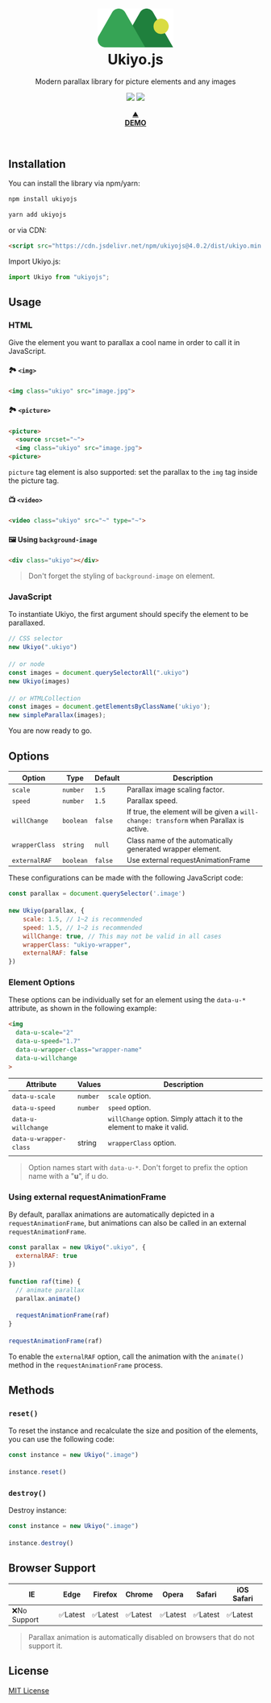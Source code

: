 <div align="center">
  <h1>
    <img width="150" src="./ukiyo-icon.svg" alt="Ukiyo.js">
    <br>
    Ukiyo.js
  </h1>
  <p>Modern parallax library for picture elements and any images</p>
  <p>
    <img src="https://img.shields.io/bundlephobia/minzip/ukiyojs">
    <img src="https://img.shields.io/github/license/yitengjun/ukiyojs">
  </p>
  <p>
    <a href="https://yitengjun.github.io/ukiyo-js/" target="_blank">
    ⛰️<br>
    <b>DEMO</b></a>
  </p>
</div>
<br>

## Installation
You can install the library via npm/yarn:
```sh
npm install ukiyojs
```
```sh
yarn add ukiyojs
```

or via CDN:
```html
<script src="https://cdn.jsdelivr.net/npm/ukiyojs@4.0.2/dist/ukiyo.min.js"></script>
```

Import Ukiyo.js:
```javascript
import Ukiyo from "ukiyojs";
```

## Usage
### HTML
Give the element you want to parallax a cool name in order to call it in JavaScript.
#### 🏞 ```<img>```
```html
<img class="ukiyo" src="image.jpg">
```
#### 🏞 ```<picture>```
```html
<picture>
  <source srcset="~">
  <img class="ukiyo" src="image.jpg">
<picture>
```
```picture``` tag element is also supported: set the parallax to the ```img``` tag inside the picture tag.
#### 📺 ```<video>```
```html
<video class="ukiyo" src="~" type="~">
```
#### 🖼️ Using ```background-image```
```html
<div class="ukiyo"></div>
```
> Don't forget the styling of ```background-image``` on element.

### JavaScript
To instantiate Ukiyo, the first argument should specify the element to be parallaxed.
```javascript
// CSS selector
new Ukiyo(".ukiyo")

// or node
const images = document.querySelectorAll(".ukiyo")
new Ukiyo(images)

// or HTMLCollection
const images = document.getElementsByClassName('ukiyo');
new simpleParallax(images);
```
You are now ready to go.

## Options

| Option | Type | Default | Description | 
| - | - | - | - |
| ```scale``` | ```number``` | ```1.5``` | Parallax image scaling factor. | 
| ```speed``` | ```number```  | ```1.5``` | Parallax speed. | 
| ```willChange``` | ```boolean``` | ```false``` | If true, the element will be given a ```will-change: transform``` when Parallax is active. | 
| ```wrapperClass``` | ```string```  | ```null``` | Class name of the automatically generated wrapper element. | 
| ```externalRAF``` | ```boolean```  | ```false``` | Use external requestAnimationFrame | 

These configurations can be made with the following JavaScript code:
```javascript
const parallax = document.querySelector('.image')

new Ukiyo(parallax, {
    scale: 1.5, // 1~2 is recommended
    speed: 1.5, // 1~2 is recommended
    willChange: true, // This may not be valid in all cases
    wrapperClass: "ukiyo-wrapper",
    externalRAF: false
})
```

### Element Options
These options can be individually set for an element using the ```data-u-*``` attribute, as shown in the following example:
```html
<img
  data-u-scale="2"
  data-u-speed="1.7"
  data-u-wrapper-class="wrapper-name"
  data-u-willchange
>
```
| Attribute | Values | Description |
| - | - | - |
| ```data-u-scale``` | ```number``` | ```scale``` option. |
| ```data-u-speed``` | ```number``` | ```speed``` option. |
| ```data-u-willchange``` |  | ```willChange``` option. Simply attach it to the element to make it valid. |
| ```data-u-wrapper-class``` | string | ```wrapperClass``` option. |
|  |  |  |

> Option names start with ```data-u-*```. Don't forget to prefix the option name with a "**u**", if u do.

### Using external requestAnimationFrame
By default, parallax animations are automatically depicted in a ```requestAnimationFrame```, but animations can also be called in an external ```requestAnimationFrame```.

```javascript
const parallax = new Ukiyo(".ukiyo", {
  externalRAF: true
})

function raf(time) {
  // animate parallax
  parallax.animate()

  requestAnimationFrame(raf)
}

requestAnimationFrame(raf)
```
To enable the ```externalRAF``` option, call the animation with the ```animate()``` method in the ```requestAnimationFrame``` process.

## Methods
### ```reset()```
To reset the instance and recalculate the size and position of the elements, you can use the following code:

```javascript
const instance = new Ukiyo(".image")

instance.reset()
```

### ```destroy()```
Destroy instance:
```javascript
const instance = new Ukiyo(".image")

instance.destroy()
```

## Browser Support
| IE         | Edge   | Firefox | Chrome | Opera  | Safari | iOS Safari | 
| ---------- | ------ | ------- | ------ | ------ | ------ | ---------- | 
| ❌No Support | ✅Latest | ✅Latest  | ✅Latest | ✅Latest | ✅Latest | ✅Latest     | 

> Parallax animation is automatically disabled on browsers that do not support it.

## License
[MIT License](https://github.com/yitengjun/ukiyojs/blob/main/LICENSE)
